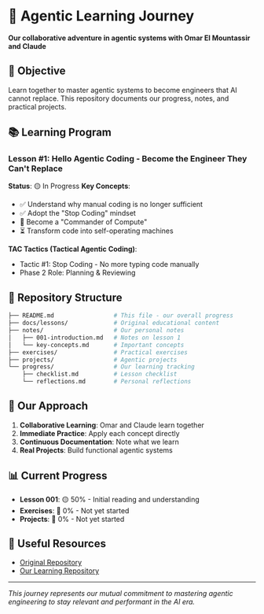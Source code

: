 # 🤖 Agentic Learning Journey

**Our collaborative adventure in agentic systems with Omar El Mountassir and Claude**

## 🎯 Objective

Learn together to master agentic systems to become engineers that AI cannot replace. This repository documents our progress, notes, and practical projects.

## 📚 Learning Program

### Lesson #1: Hello Agentic Coding - Become the Engineer They Can't Replace

**Status**: 🟡 In Progress
**Key Concepts**:

- ✅ Understand why manual coding is no longer sufficient
- ✅ Adopt the "Stop Coding" mindset
- 🔄 Become a "Commander of Compute"
- ⏳ Transform code into self-operating machines

**TAC Tactics (Tactical Agentic Coding)**:

- Tactic #1: Stop Coding - No more typing code manually
- Phase 2 Role: Planning & Reviewing

## 📝 Repository Structure

```sh
├── README.md                 # This file - our overall progress
├── docs/lessons/             # Original educational content
├── notes/                    # Our personal notes
│   ├── 001-introduction.md   # Notes on lesson 1
│   └── key-concepts.md       # Important concepts
├── exercises/                # Practical exercises
├── projects/                 # Agentic projects
└── progress/                 # Our learning tracking
    ├── checklist.md          # Lesson checklist
    └── reflections.md        # Personal reflections
```

## 🚀 Our Approach

1. **Collaborative Learning**: Omar and Claude learn together
2. **Immediate Practice**: Apply each concept directly
3. **Continuous Documentation**: Note what we learn
4. **Real Projects**: Build functional agentic systems

## 📊 Current Progress

- **Lesson 001**: 🟡 50% - Initial reading and understanding
- **Exercises**: 🔴 0% - Not yet started
- **Projects**: 🔴 0% - Not yet started

## 🔗 Useful Resources

- [Original Repository](https://github.com/Agent-Genesis/agentic-system)
- [Our Learning Repository](https://github.com/Agent-Genesis/agentic-learning-journey)

---

_This journey represents our mutual commitment to mastering agentic engineering to stay relevant and performant in the AI era._
